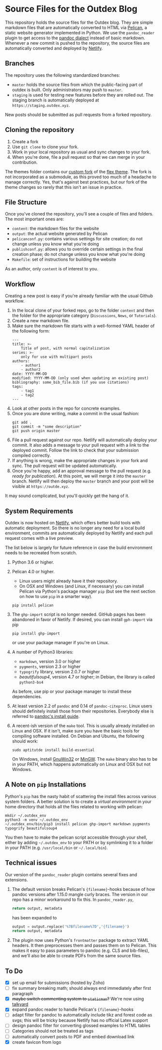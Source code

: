 Source Files for the Outdex Blog
================================

This repository holds the source files for the Outdex blog.
They are simple markdown files that are automatically converted to HTML via [Pelican](http://docs.getpelican.com/), a static website generator implemented in Python.
We use the `pandoc_reader` plugin to get access to the [pandoc dialect](https://pandoc.org/MANUAL.html#pandocs-markdown) instead of basic markdown.
Whenever a new commit is pushed to the repository, the source files are automatically converted and deployed by [Netlify](https://www.netlify.com).

Branches
--------

The repository uses the following standardized branches:

- `master` holds the source files from which the public-facing part of outdex is built.
  Only administrators may push to `master`.
- `staging` is used for testing new features before they are rolled out.
  The staging branch is automatically deployed at `https://staging.outdex.xyz`.

New posts should be submitted as pull requests from a forked repository.

Cloning the repository
----------------------

1. Create a fork
1. Use `git clone` to clone your fork.
1. Work in your local repository as usual and sync changes to your fork.
1. When you're done, file a pull request so that we can merge in your contribution.

The themes folder contains our [custom fork](https://github.com/outde-xyz/Flex) of the [flex theme](https://github.com/alexandrevicenzi/Flex).
The fork is not incorporated as a submodule, as this proved too much of a headache to manage correctly.
Yes, that's against best practices, but our fork of the theme changes so rarely that this isn't an issue in practice.

File Structure
--------------

Once you've cloned the repository, you'll see a couple of files and folders.
The most important ones are:

- `content`: the markdown files for the website
- `output`: the actual website generated by Pelican
- `pelicanconf.py`: contains various settings for site creation; do not change unless you know what you're doing
- `publishconf.py`: allows you to override certain settings in the final creation phase; do not change unless you know what you're doing
- `Makefile`: set of instructions for building the website

As an author, only `content` is of interest to you.

Workflow
--------

Creating a new post is easy if you're already familiar with the usual Github workflow.

1.  In the local clone of your forked repo, go to the folder `content` and then the folder for the appropriate category (`Discussions`, `News`, or `Tutorials`).
1.  Create a new markdown file.
1.  Make sure the markdown file starts with a well-formed YAML header of the following form:
    ```
    ---
    title: >-
        Title of post, with normal capitalization
    series: >-
        only for use with multipart posts
    authors:
        - author1
        - author2
    date: YYYY-MM-DD
    modified: YYYY-MM-DD (only used when updating an existing post)
    bibliography: some_bib_file.bib (if you use citations)
    tags:
        - tag1
        - tag2
    ---
    ```
1.  Look at other posts in the repo for concrete examples.
1.  Once you are done writing, make a commit in the usual fashion:
    ```
    git add .
    git commit -m "some description"
    git push origin master
    ```
1.  File a pull request against our repo.
    Netlify will automatically deploy your commit.
    It also adds a message to your pull request with a link to the deployed commit.
    Follow the link to check that your submission compiled correctly.
1.  If anything is wrong, make the appropriate changes in your fork and sync.
    The pull request will be updated automatically.
1.  Once you're happy, add an approval message to the pull request (e.g. *ready for publication*).
    At this point, we will merge it into the `master` branch.
    Netlify will then deploy the `master` branch and your post will be visible at `https://outde.xyz`.

It may sound complicated, but you'll quickly get the hang of it.

System Requirements
-------------------

Outdex is now hosted on [Netlify](https://www.netlify.com), which offers better build tools with automatic deployment.
So there is no longer any need for a local build environment, commits are automatically deployed by Netlify and each pull request comes with a live preview.

The list below is largely for future reference in case the build environment needs to be recreated from scratch.

1.  Python 3.6 or higher.

1.  Pelican 4.0 or higher.
    
    - Linux users might already have it their repository.
    - On OSX and Windows (and Linux, if necessary) you can install Pelican via Python's package manager `pip` (but see the next section on how to use `pip` in a smarter way).

    ~~~~~
    pip install pelican
    ~~~~~

1.  The `ghp-import` script is no longer needed. 
    GitHub pages has been abandoned in favor of Netlify.
    If desired, you can install `gph-import` via pip

    ~~~~~
    pip install ghp-import
    ~~~~~

    or use your package manager if you're on Linux.

1.  A number of Python3 libraries:
    - `markdown`, version 3.0 or higher
    - `pygments`, version 2.3 or higher
    - `typogrify` library, version 2.0.7 or higher
    - *beautifulsoup4*, version 4.7 or higher; in Debian, the library is called `python3-bs4`

    As before, use pip or your package manager to install these dependencies.

1.  At least version 2.2 of `pandoc` and 0.14 of `pandoc-citeproc`.
    Linux users should definitely install those from their repositories.
    Everybody else is referred to [pandoc's install guide](https://pandoc.org/installing.html).

1.  A recent-ish version of the `make` tool.
    This is usually already installed on Linux and OSX.
    If it isn't, make sure you have the basic tools for compiling software installed.
    On Debian and Ubuntu, the following should work:

    ~~~~
    sudo aptitutde install build-essential
    ~~~~

    On Windows, install [GnuWin32](http://gnuwin32.sourceforge.net/packages/make.htm) or [MinGW](http://www.mingw.org/).
    The `make` binary also has to be in your PATH, which happens automatically on Linux and OSX but not Windows.
    

A Note on `pip` Installations
------------------------------

Python's `pip` has the nasty habit of scattering the install files across various system folders.
A better solution is to create a *virtual environment* in your home directory that holds all the files related to working with pelican:

~~~~~
mkdir ~/.outdex_env
python3 -m venv ~/.outdex_env
~/.outdex_env/bin/pip3 install pelican ghp-import markdown pygments typogrify beautifulsoup4
~~~~~

You then have to make the pelican script accessible through your shell, either by adding `~/.outdex_env` to your PATH or by symlinking it to a folder in your PATH (e.g. `/usr/local/bin` or `~/.local/bin`).


Technical issues
----------------

Our version of the `pandoc_reader` plugin contains several fixes and extensions.

1.  The default version breaks Pelican's `{filename}`-hooks because of how pandoc versions after 1.15.0 mangle curly braces.
    The version in our repo has a minor workaround to fix this.
    In `pandoc_reader.py`, 

    ```python
    return output, metadata
    ```

    has been expanded to

    ```python
    output = output.replace('%7Bfilename%7D','{filename}')
    return output, metadata
    ```

1.  The plugin now uses Python's `frontmatter` package to extract YAML headers.
    It then preprocesses them and passes them on to Pelican.
    This makes it easy to pass parameters to pandoc (e.g. CLS and bib-files), and we'll also be able to create PDFs from the same source files.

To Do
-----

- [x] set up email for submissions (hosted by Zoho)
- [ ] fix summary breaking math; should always end immediately after first paragraph
- [x] ~~maybe switch commenting system to `staticman`?~~ We're now using [talkyard](https://www.talkyard.io/)
- [x] expand pandoc reader to handle Pelican's `{filename}`-hooks
- [ ] adapt filter for pandoc to automatically include tikz and forest code as svgs; this will be tricky because Netlify has no official Latex support
- [ ] design pandoc filter for converting glossed examples to HTML tables
- [ ] Categories should not be treated as tags
- [ ] automatically convert posts to PDF and embed download link
- [x] create favicon from logo
